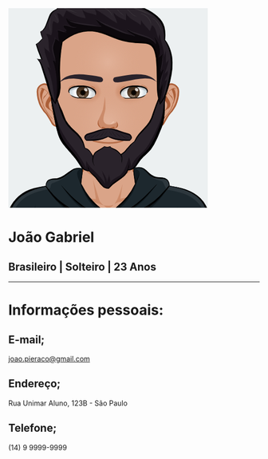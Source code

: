 <picture>
  <source media="(prefers-color-scheme: dark)" srcset="https://github.com/joao-pieraco/curriculo/blob/d0456c4b6599c9b87b799a0264ff60d364867850/avatar-gratuit.png">
  <source media="(prefers-color-scheme: light)" srcset="https://github.com/joao-pieraco/curriculo/blob/d0456c4b6599c9b87b799a0264ff60d364867850/avatar-gratuit.png">
  <img alt="Shows an illustrated sun in light mode and a moon with stars in dark mode." src="https://github.com/joao-pieraco/curriculo/blob/d0456c4b6599c9b87b799a0264ff60d364867850/avatar-gratuit.png">
</picture>

# João Gabriel

## Brasileiro | Solteiro | 23 Anos

---
# Informações pessoais:
## E-mail;
 joao.pieraco@gmail.com

## Endereço;
 Rua Unimar Aluno, 123B - São Paulo

## Telefone;
 (14) 9 9999-9999
 
